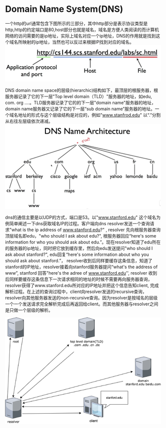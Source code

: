 # Domain Name System(DNS)
一个http的url通常包含下图所示的三部分，其中http部分是表示协议类型是http,http的约定端口是80,host部分也就是域名，域名是方便人类阅读的而计算机网络的访问需要的是ip地址，实际上域名对应一个ip地址，DNS的作用就是找到这个域名所映射的ip地址，当然也可以反过来根据IP找到对应的域名。
![](img/dns_url.png)




DNS domain name space的层级(hierarchic)结构如下，最顶层的根服务器，根服务器记录了它的下一层"Top level domain（TLD）"服务器的地址，如edu, com. org ....。TLD服务器记录了它的的下一层"domain name"服务器的地址，domain name服务器又记录了它的下一层“sub domain name”服务器的地址。一个域名地址的形式与这个层级结构是对应的，例如"www.stanfrod.edu" 以“.”分割从右往左层级依次递减。
![](./img/dns_arc.png)

dns的通信主要是以UDP的方式，端口是53。以"www.stanford.edu" 这个域名为例简单阐述一下dns获取域名IP的过程。客户端向dns resolver发送一个查询请求"what is the ip address of  www.stanford.edu?" , resolver 先向根服务器查询顶层域名即edu，"who should I ask about edu?", 根服务器回应“here's some information for who you should ask about edu.”。现在resolver知道了edu所在的服务器的ip地址，同时把它放到缓存里，然后向edu发送提问"who should I ask about stanford?", edu回复“here's some information about who you should ask about stanford.”， resolver收到后同样要缓存这条信息，知道了stanford的IP地址，resolver接着向stanford服务器提问“what's the address of www”,  stanford 回答"here's the adree of www.stanford.edu'', resolver 收到后同样要缓存这条信息下一次请求相同的地址的时候不需要再向服务器查询，resolver获得了www.stanford.edu所对应的IP地址并把这个信息告知client, 完成解析过程。在上述的查询过程中，client向resolver发送的recursive查询，resolver向其他服务器发送的non-recursive查询。因为resolver是按域名的层级一个一个发送请求完全解析完成后再返回给client。而其他服务器与resolver之间是只做一个层级的解析。

![](img/dns_sequence.png)